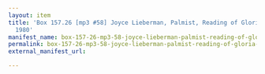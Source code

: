 ```yaml
---
layout: item
title: 'Box 157.26 [mp3 #58] Joyce Lieberman, Palmist, Reading of Gloria, 15 November
  1980'
manifest_name: box-157-26-mp3-58-joyce-lieberman-palmist-reading-of-gloria-15-november-1980
permalink: box-157-26-mp3-58-joyce-lieberman-palmist-reading-of-gloria-15-november-1980
external_manifest_url: 

---
```

<!-- Add an essay or interpretive material below this line,
using HTML or markdown.  Do not modify this file above this line -->
